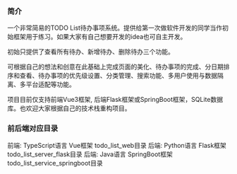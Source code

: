 ### 简介
一个非常简易的TODO List待办事项系统。提供给第一次做软件开发的同学当作初始框架用于练习。如果大家有自己想要开发的idea也可自主开发。


初始只提供了查看所有待办、新增待办、删除待办三个功能。

可根据自己的想法和创意在此基础上完成页面的美化、待办事项的完成、分日期排序和查看、待办事项的优先级设置、分类管理、搜索功能、多用户使用与数据隔离、多平台适配等功能。


项目目前仅支持前端Vue3框架, 后端Flask框架或SpringBoot框架，SQLite数据库。也欢迎大家根据自己的技术栈重构项目。

### 前后端对应目录
前端: TypeScript语言 Vue框架 todo_list_web目录
后端: Python语言 Flask框架 todo_list_server_flask目录
后端: Java语言 SpringBoot框架 todo_list_service_springboot目录

